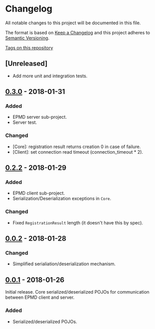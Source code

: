 # Changelog

All notable changes to this project will be documented in this file.

The format is based on [Keep a Changelog](http://keepachangelog.com/en/1.0.0/)
and this project adheres to [Semantic Versioning](http://semver.org/spec/v2.0.0.html).

[Tags on this repository](https://github.com/appulse-projects/epmd-java/tags)

## [Unreleased]

- Add more unit and integration tests.

## [0.3.0](https://github.com/appulse-projects/epmd-java/releases/tag/0.3.0) - 2018-01-31

### Added

- EPMD server sub-project.
- Server test.

### Changed

- [Core]: registration result returns creation 0 in case of failure.
- [Client]: set connection read timeout (connection_timeout * 2).

## [0.2.2](https://github.com/appulse-projects/epmd-java/releases/tag/0.2.2) - 2018-01-29

### Added

- EPMD client sub-project.
- Serialization/Deserialization exceptions in `Core`.

### Changed

- Fixed `RegistrationResult` length (it doesn't have this by spec).

## [0.0.2](https://github.com/appulse-projects/epmd-java/releases/tag/0.0.2) - 2018-01-28

### Changed

- Simplified serialiation/deserialization mechanism.

## [0.0.1](https://github.com/appulse-projects/epmd-java/releases/tag/0.0.1) - 2018-01-26

Initial release. Core serialized/deserialized POJOs for communication between EPMD client and server.

### Added

- Serialized/deserialized POJOs.

